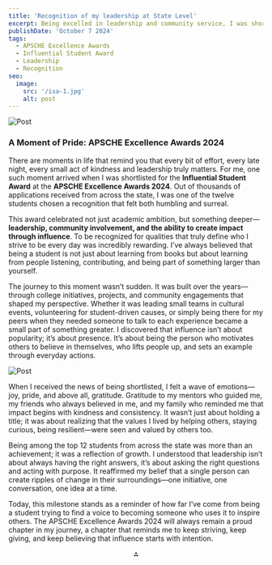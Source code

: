 ```yaml
---
title: 'Recognition of my leadership at State Level'
excerpt: Being excelled in leadership and community service, I was shortlisted for Influential Studnet Award, APSCHE Excellence Awards 2024
publishDate: 'October 7 2024'
tags:
  - APSCHE Excellence Awards
  - Influential Student Award
  - Leadership
  - Recognition
seo:
  image:
    src: '/isa-1.jpg'
    alt: post
---
```


![Post](/isa-1.jpg)

### A Moment of Pride: APSCHE Excellence Awards 2024

There are moments in life that remind you that every bit of effort, every late night, every small act of kindness and leadership truly matters. For me, one such moment arrived when I was shortlisted for the **Influential Student Award** at the **APSCHE Excellence Awards 2024**. Out of thousands of applications received from across the state, I was one of the twelve students chosen a recognition that felt both humbling and surreal.

This award celebrated not just academic ambition, but something deeper—**leadership, community involvement, and the ability to create impact through influence**. To be recognized for qualities that truly define who I strive to be every day was incredibly rewarding. I’ve always believed that being a student is not just about learning from books but about learning from people listening, contributing, and being part of something larger than yourself.

The journey to this moment wasn’t sudden. It was built over the years—through college initiatives, projects, and community engagements that shaped my perspective. Whether it was leading small teams in cultural events, volunteering for student-driven causes, or simply being there for my peers when they needed someone to talk to each experience became a small part of something greater. I discovered that influence isn’t about popularity; it’s about presence. It’s about being the person who motivates others to believe in themselves, who lifts people up, and sets an example through everyday actions.

![Post](/isa-2.jpg)

When I received the news of being shortlisted, I felt a wave of emotions—joy, pride, and above all, gratitude. Gratitude to my mentors who guided me, my friends who always believed in me, and my family who reminded me that impact begins with kindness and consistency. It wasn’t just about holding a title; it was about realizing that the values I lived by helping others, staying curious, being resilient—were seen and valued by others too.

Being among the top 12 students from across the state was more than an achievement; it was a reflection of growth. I understood that leadership isn’t about always having the right answers, it’s about asking the right questions and acting with purpose. It reaffirmed my belief that a single person can create ripples of change in their surroundings—one initiative, one conversation, one idea at a time.

Today, this milestone stands as a reminder of how far I’ve come from being a student trying to find a voice to becoming someone who uses it to inspire others. The APSCHE Excellence Awards 2024 will always remain a proud chapter in my journey, a chapter that reminds me to keep striving, keep giving, and keep believing that influence starts with intention.

<div align="center">⁂</div>
